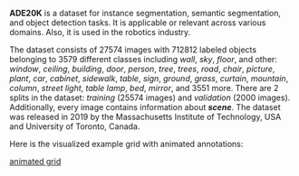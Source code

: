 **ADE20K** is a dataset for instance segmentation, semantic segmentation, and object detection tasks. It is applicable or relevant across various domains. Also, it is used in the robotics industry. 

The dataset consists of 27574 images with 712812 labeled objects belonging to 3579 different classes including *wall*, *sky*, *floor*, and other: *window*, *ceiling*, *building*, *door*, *person*, *tree*, *trees*, *road*, *chair*, *picture*, *plant*, *car*, *cabinet*, *sidewalk*, *table*, *sign*, *ground*, *grass*, *curtain*, *mountain*, *column*, *street light*, *table lamp*, *bed*, *mirror*, and 3551 more. There are 2 splits in the dataset: *training* (25574 images) and *validation* (2000 images). Additionally, every image contains information about ***scene***. The dataset was released in 2019 by the Massachusetts Institute of Technology, USA and University of Toronto, Canada.

Here is the visualized example grid with animated annotations:

[animated grid](https://github.com/dataset-ninja/ade20k/raw/main/visualizations/horizontal_grid.webm)
